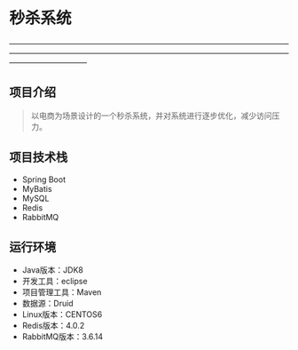 # 秒杀系统 
——————————————————————————————————————————————————————————————————————————————————
## 项目介绍
> 以电商为场景设计的一个秒杀系统，并对系统进行逐步优化，减少访问压力。

## 项目技术栈 
* Spring Boot
* MyBatis
* MySQL
* Redis
* RabbitMQ

## 运行环境 
* Java版本：JDK8
* 开发工具：eclipse 
* 项目管理工具：Maven
* 数据源：Druid
* Linux版本：CENTOS6
* Redis版本：4.0.2
* RabbitMQ版本：3.6.14
